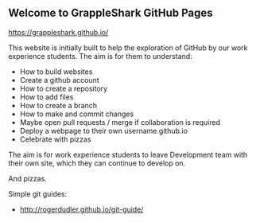 ## Welcome to GrappleShark GitHub Pages

https://grappleshark.github.io/

This website is initially built to help the exploration of GitHub by our work experience students. The aim is for them to understand:

* How to build websites
* Create a github account
* How to create a repository
* How to add files
* How to create a branch
* How to make and commit changes
* Maybe open pull requests / merge if collaboration is required
* Deploy a webpage to their own username.github.io 
* Celebrate with pizzas

The aim is for work experience students to leave Development team with their own site, which they can continue to develop on.

And pizzas.

Simple git guides:

* http://rogerdudler.github.io/git-guide/
